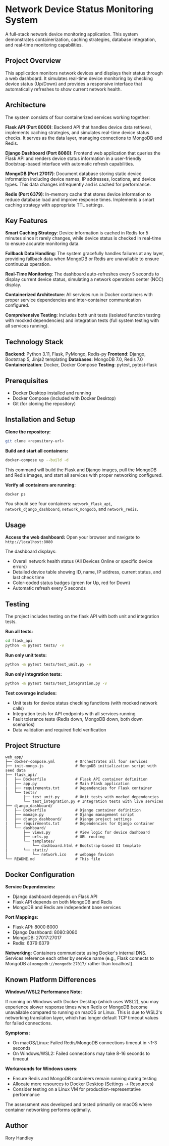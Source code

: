 # Network Device Status Monitoring System

A full-stack network device monitoring application. This system demonstrates containerization, caching strategies, database integration, and real-time monitoring capabilities.

## Project Overview

This application monitors network devices and displays their status through a web dashboard. It simulates real-time device monitoring by checking device status (Up/Down) and provides a responsive interface that automatically refreshes to show current network health.

## Architecture

The system consists of four containerized services working together:

**Flask API (Port 8000)**: Backend API that handles device data retrieval, implements caching strategies, and simulates real-time device status checks. It serves as the data layer, managing connections to MongoDB and Redis.

**Django Dashboard (Port 8080)**: Frontend web application that queries the Flask API and renders device status information in a user-friendly Bootstrap-based interface with automatic refresh capabilities.

**MongoDB (Port 27017)**: Document database storing static device information including device names, IP addresses, locations, and device types. This data changes infrequently and is cached for performance.

**Redis (Port 6379)**: In-memory cache that stores device information to reduce database load and improve response times. Implements a smart caching strategy with appropriate TTL settings.

## Key Features

**Smart Caching Strategy**: Device information is cached in Redis for 5 minutes since it rarely changes, while device status is checked in real-time to ensure accurate monitoring data.

**Fallback Data Handling**: The system gracefully handles failures at any layer, providing fallback data when MongoDB or Redis are unavailable to ensure continuous operation.

**Real-Time Monitoring**: The dashboard auto-refreshes every 5 seconds to display current device status, simulating a network operations center (NOC) display.

**Containerized Architecture**: All services run in Docker containers with proper service dependencies and inter-container communication configured.

**Comprehensive Testing**: Includes both unit tests (isolated function testing with mocked dependencies) and integration tests (full system testing with all services running).

## Technology Stack

**Backend**: Python 3.11, Flask, PyMongo, Redis-py
**Frontend**: Django, Bootstrap 5, Jinja2 templating
**Databases**: MongoDB 7.0, Redis 7.0
**Containerization**: Docker, Docker Compose
**Testing**: pytest, pytest-flask

## Prerequisites

- Docker Desktop installed and running
- Docker Compose (included with Docker Desktop)
- Git (for cloning the repository)

## Installation and Setup

**Clone the repository:**
```bash
git clone <repository-url>
```

**Build and start all containers:**
```bash
docker-compose up --build -d
```

This command will build the Flask and Django images, pull the MongoDB and Redis images, and start all services with proper networking configured.

**Verify all containers are running:**
```bash
docker ps
```

You should see four containers: `network_flask_api`, `network_django_dashboard`, `network_mongodb`, and `network_redis`.

## Usage

**Access the web dashboard:**
Open your browser and navigate to `http://localhost:8080`

The dashboard displays:
- Overall network health status (All Devices Online or specific device errors)
- Detailed device table showing ID, name, IP address, current status, and last check time
- Color-coded status badges (green for Up, red for Down)
- Automatic refresh every 5 seconds


## Testing

The project includes testing on the flask API with both unit and integration tests.

**Run all tests:**
```bash
cd flask_api
python -m pytest tests/ -v
```

**Run only unit tests:**
```bash
python -m pytest tests/test_unit.py -v
```

**Run only integration tests:**
```bash
python -m pytest tests/test_integration.py -v
```

**Test coverage includes:**
- Unit tests for device status checking functions (with mocked network calls)
- Integration tests for API endpoints with all services running
- Fault tolerance tests (Redis down, MongoDB down, both down scenarios)
- Data validation and required field verification

## Project Structure

```
web_app/
├── docker-compose.yml         # Orchestrates all four services
├── init-mongo.js              # MongoDB initialization script with seed data
├── flask_api/
│   ├── Dockerfile             # Flask API container definition
│   ├── app.py                 # Main Flask application
|   ├── requirements.txt       # Dependencies for Flask container
│   └── tests/
│       ├── test_unit.py       # Unit tests with mocked dependencies
│       └── test_integration.py # Integration tests with live services
├── django_dashboard/
│   ├── Dockerfile             # Django container definition
│   ├── manage.py              # Django management script
│   ├── django_dashboard/      # Django project settings
|   ├── requirements.txt       # Dependencies for Django container
│   └── dashboard/
│       ├── views.py           # View logic for device dashboard
│       ├── urls.py            # URL routing
│       └── templates/
│           └── dashboard.html # Bootstrap-based UI template
|       └── static/
│           └── network.ico    # webpage favicon
└── README.md                  # This file
```


## Docker Configuration

**Service Dependencies:**
- Django dashboard depends on Flask API
- Flask API depends on both MongoDB and Redis
- MongoDB and Redis are independent base services

**Port Mappings:**
- Flask API: 8000:8000
- Django Dashboard: 8080:8080
- MongoDB: 27017:27017
- Redis: 6379:6379

**Networking:**
Containers communicate using Docker's internal DNS. Services reference each other by service name (e.g., Flask connects to MongoDB at `mongodb://mongodb:27017/` rather than localhost).

## Known Platform Differences

**Windows/WSL2 Performance Note:**

If running on Windows with Docker Desktop (which uses WSL2), you may experience slower response times when Redis or MongoDB become unavailable compared to running on macOS or Linux. This is due to WSL2's networking translation layer, which has longer default TCP timeout values for failed connections.

**Symptoms:**
- On macOS/Linux: Failed Redis/MongoDB connections timeout in ~1-3 seconds
- On Windows/WSL2: Failed connections may take 8-16 seconds to timeout


**Workarounds for Windows users:**
- Ensure Redis and MongoDB containers remain running during testing
- Allocate more resources to Docker Desktop (Settings → Resources)
- Consider testing on a Linux VM for production-representative performance

The assessment was developed and tested primarily on macOS where container networking performs optimally.

## Author

Rory Handley 
